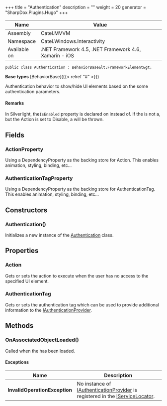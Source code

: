 

+++
title = "Authentication" 
description = ""
weight = 20
generator = "SharpDox.Plugins.Hugo"
+++

Name|Value
---|---
Assembly|Catel.MVVM
Namespace|Catel.Windows.Interactivity
Available on|.NET Framework 4.5, .NET Framework 4.6, Xamarin - iOS

```
public class Authentication : BehaviorBase&lt;FrameworkElement&gt;
```

**Base types**
[BehaviorBase]({{&lt; relref "#" &gt;}})

Authentication behavior to show/hide UI elements based on the some authentication parameters.

#### Remarks

In Silverlight, the`IsEnabled` property is declared on instead of. If the is not a, but the Action is set to Disable, a will be thrown.

## Fields

### ActionProperty

Using a DependencyProperty as the backing store for Action. This enables animation, styling, binding, etc...

### AuthenticationTagProperty

Using a DependencyProperty as the backing store for AuthenticationTag. This enables animation, styling, binding, etc...

## Constructors

### Authentication()

Initializes a new instance of the [Authentication](#) class.

## Properties

### Action

Gets or sets the action to execute when the user has no access to the specified UI element.

### AuthenticationTag

Gets or sets the authentication tag which can be used to provide additional information to the [IAuthenticationProvider](#).

## Methods

### OnAssociatedObjectLoaded()

Called when the has been loaded.

#### Exceptions

Name|Description
---|---
**InvalidOperationException**|No instance of [IAuthenticationProvider](#) is registered in the [IServiceLocator](#).

